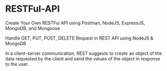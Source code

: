 ﻿# RESTFul-API
<p>Create Your Own RESTFul API using Postman, NodeJS, ExpressJS, MongoDB, and Mongoose</p>
<p>Handle GET, PUT, POST, DELETE Request in REST API using NodeJS & MongoDB</p>
<p>In a client-server communication, REST suggests to create an object of the data requested by the client and send the values of the object in response to the user.</p>
